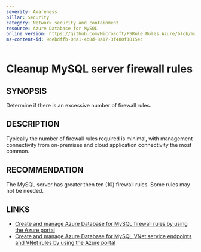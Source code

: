 ```yaml
---
severity: Awareness
pillar: Security
category: Network security and containment
resource: Azure Database for MySQL
online version: https://github.com/Microsoft/PSRule.Rules.Azure/blob/main/docs/rules/en/Azure.MySQL.FirewallRuleCount.md
ms-content-id: 9debdffb-0da1-4b8d-8a17-3f480f1015ec
---
```


# Cleanup MySQL server firewall rules

## SYNOPSIS

Determine if there is an excessive number of firewall rules.

## DESCRIPTION

Typically the number of firewall rules required is minimal, with management connectivity from on-premises and cloud application connectivity the most common.

## RECOMMENDATION

The MySQL server has greater then ten (10) firewall rules.
Some rules may not be needed.

## LINKS

- [Create and manage Azure Database for MySQL firewall rules by using the Azure portal](https://docs.microsoft.com/azure/mysql/howto-manage-firewall-using-portal)
- [Create and manage Azure Database for MySQL VNet service endpoints and VNet rules by using the Azure portal](https://docs.microsoft.com/azure/mysql/howto-manage-vnet-using-portal)
